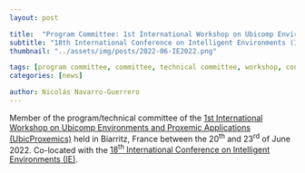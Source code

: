 ```yaml
---
layout: post

title:  "Program Committee: 1st International Workshop on Ubicomp Environments and Proxemic Applications (UbicProxemics)"
subtitle: "18th International Conference on Intelligent Environments (IE)"
thumbnail: "../assets/img/posts/2022-06-IE2022.png"

tags: [program committee, committee, technical committee, workshop, conference]
categories: [news]

author: Nicolás Navarro-Guerrero
---
```


Member of the program/technical committee of the <a href="https://www.easychair.org/cfp/IE2022" target="_blank">1st International Workshop on Ubicomp Environments and Proxemic Applications (UbicProxemics)</a> held in Biarritz, France between the 20<sup>th</sup> and 23<sup>rd</sup> of June 2022. Co-located with the <a href="https://ieeexplore.ieee.org/xpl/conhome/9826555/proceeding" target="_blank">18<sup>th</sup> International Conference on Intelligent Environments (IE)</a>.

<!--more-->

